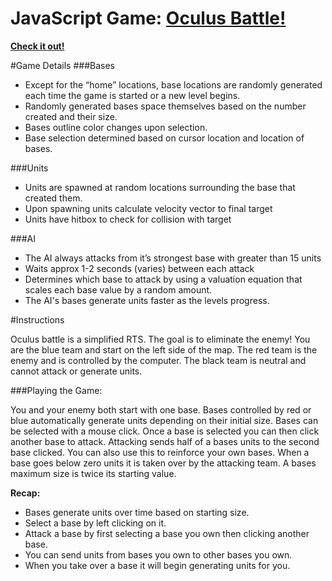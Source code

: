 # JavaScript Game: [Oculus Battle!][description]

**[Check it out!][live-demo]**

[live-demo]: http://justfocus.github.io/oculusBattle/
[description]: http://justfocus.github.io/oculusBattle/


#Game Details
###Bases

- Except for the “home” locations, base locations are randomly generated each time the game is started or a new level begins.
- Randomly generated bases space themselves based on the number created and their size.
- Bases outline color changes upon selection.
- Base selection determined based on cursor location and location of bases.

###Units

- Units are spawned at random locations surrounding the base that created them.
- Upon spawning units calculate velocity vector to final target
- Units have hitbox to check for collision with target

###AI
- The AI always attacks from it’s strongest base with greater than 15 units
- Waits approx 1-2 seconds (varies) between each attack
- Determines which base to attack by using a valuation equation that scales each base value by a random amount.
-	The AI's bases generate units faster as the levels progress.


#Instructions

Oculus battle is a simplified RTS. The goal is to eliminate the enemy! You are the blue team and start on the left side of the map. The red team is the enemy and is controlled by the computer. The black team is neutral and cannot attack or generate units.

###Playing the Game:

You and your enemy both start with one base. Bases controlled by red or blue automatically generate units depending on their initial size. Bases can be selected with a mouse click. Once a base is selected you can then click another base to attack. Attacking sends half of a bases units to the second base clicked. You can also use this to reinforce your own bases. When a base goes below zero units it is taken over by the attacking team. A bases maximum size is twice its starting value.

**Recap:**
- Bases generate units over time based on starting size.
- Select a base by left clicking on it.
- Attack a base by first selecting a base you own then clicking another base.
- You can send units from bases you own to other bases you own.
- When you take over a base it will begin generating units for you.
